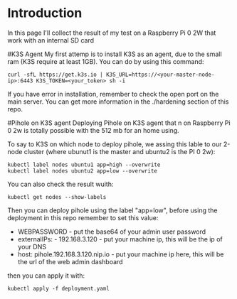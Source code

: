 # Introduction
In this page I'll collect the result of my test on a Raspberry Pi 0 2W that work with an internal SD card

#K3S Agent
My first attemp is to install K3S as an agent, due to the small ram (K3S require at least 1GB). You can do by using this command:

```
curl -sfL https://get.k3s.io | K3S_URL=https://<your-master-node-ip>:6443 K3S_TOKEN=<your_token> sh -i
```

If you have error in installation, remember to check the open port on the main server. You can get more information in the ./hardening section of this repo.

#Pihole on K3S agent
Deploying Pihole on K3S agent that n on Raspberry Pi 0 2w is totally possible with the 512 mb for an home using.

To say to K3S on which node to deploy pihole, we assing this lable to our 2-node cluster (where ubunut1 is the master and ubuntu2 is the PI 0 2w):

```
kubectl label nodes ubuntu1 app=high --overwrite 
kubectl label nodes ubuntu2 app=low --overwrite
```
You can also check the result wuith:

```
kubectl get nodes --show-labels
```

Then you can deploy pihole using the label "app=low", before using the deployment in this repo remember to set this value:
*  WEBPASSWORD - put the base64 of your admin user password
* externalIPs: - 192.168.3.120 - put your machine ip, this will be the ip of your DNS
* host: pihole.192.168.3.120.nip.io  - put your machine ip here, this will be the url of the web admin dashboard

then you can apply it with:
```
kubectl apply -f deployment.yaml
```

